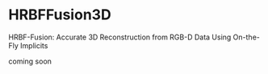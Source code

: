 # HRBFFusion3D
HRBF-Fusion: Accurate 3D Reconstruction from RGB-D Data Using On-the-Fly Implicits

coming soon
